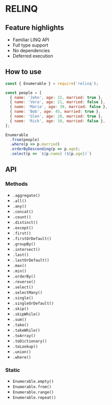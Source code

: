 # RELINQ

## Feature highlights

* Familiar LINQ API 
* Full type support
* No dependencies
* Deferred execution

## How to use

```javascript
const { Enumerable } = require('relinq');

const people = [
  { name: 'John', age: 32, married: true },
  { name: 'Vera', age: 21, married: false },
  { name: 'Marie', age: 39, married: false },
  { name: 'Bob', age: 45, married: true },
  { name: 'Glen', age: 28, married: true },
  { name: 'Rick', age: 18, married: false },
];

Enumerable
  .from(people)
  .where(p => p.married)
  .orderByDescending(p => p.age);
  .select(p => `${p.name} (${p.age})`)
```

## API

### Methods

* `.aggregate()`
* `.all()`
* `.any()`
* `.concat()`
* `.count()`
* `.distinct()`
* `.except()`
* `.first()`
* `.firstOrDefault()`
* `.groupBy()`
* `.intersect()`
* `.last()`
* `.lastOrDefault()`
* `.max()`
* `.min()`
* `.orderBy()`
* `.reverse()`
* `.select()`
* `.selectMany()`
* `.single()`
* `.singleOrDefault()`
* `.skip()`
* `.skipWhile()`
* `.sum()`
* `.take()`
* `.takeWhile()`
* `.toArray()`
* `.toDictionary()`
* `.toLookup()`
* `.union()`
* `.where()`

### Static

* `Enumerable.empty()`
* `Enumerable.from()`
* `Enumerable.range()`
* `Enumerable.repeat()`

